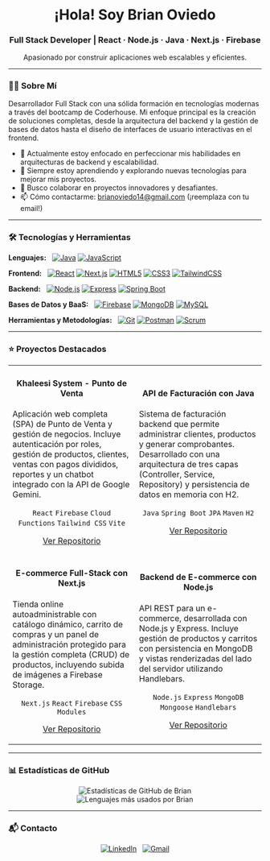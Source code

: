<!-- Encabezado con imagen de perfil y presentación -->
<div align="center">
  <h1>¡Hola! Soy Brian Oviedo</h1>
  <h3>Full Stack Developer | React · Node.js · Java · Next.js · Firebase</h3>
  <p>Apasionado por construir aplicaciones web escalables y eficientes.</p>
</div>

---

### 👨‍💻 Sobre Mí

Desarrollador Full Stack con una sólida formación en tecnologías modernas a través del bootcamp de Coderhouse. Mi enfoque principal es la creación de soluciones completas, desde la arquitectura del backend y la gestión de bases de datos hasta el diseño de interfaces de usuario interactivas en el frontend.

- 🔭 Actualmente estoy enfocado en perfeccionar mis habilidades en arquitecturas de backend y escalabilidad.
- 🌱 Siempre estoy aprendiendo y explorando nuevas tecnologías para mejorar mis proyectos.
- 👯 Busco colaborar en proyectos innovadores y desafiantes.
- 📫 Cómo contactarme: [brianoviedo14@gmail.com](mailto:brianoviedo14@gmail.com) (¡reemplaza con tu email!)

---

### 🛠️ Tecnologías y Herramientas

<p align="left">
  <strong>Lenguajes:</strong> &nbsp;
  <a href="#"><img alt="Java" src="https://img.shields.io/badge/Java-ED8B00?style=for-the-badge&logo=openjdk&logoColor=white"></a>
  <a href="#"><img alt="JavaScript" src="https://img.shields.io/badge/JavaScript-F7DF1E?style=for-the-badge&logo=javascript&logoColor=black"></a>
</p>

<p align="left">
  <strong>Frontend:</strong> &nbsp;
  <a href="#"><img alt="React" src="https://img.shields.io/badge/React-20232A?style=for-the-badge&logo=react&logoColor=61DAFB"></a>
  <a href="#"><img alt="Next.js" src="https://img.shields.io/badge/Next.js-000000?style=for-the-badge&logo=nextdotjs&logoColor=white"></a>
  <a href="#"><img alt="HTML5" src="https://img.shields.io/badge/HTML5-E34F26?style=for-the-badge&logo=html5&logoColor=white"></a>
  <a href="#"><img alt="CSS3" src="https://img.shields.io/badge/CSS3-1572B6?style=for-the-badge&logo=css3&logoColor=white"></a>
  <a href="#"><img alt="TailwindCSS" src="https://img.shields.io/badge/Tailwind_CSS-38B2AC?style=for-the-badge&logo=tailwind-css&logoColor=white"></a>
</p>

<p align="left">
  <strong>Backend:</strong> &nbsp;
  <a href="#"><img alt="Node.js" src="https://img.shields.io/badge/Node.js-339933?style=for-the-badge&logo=nodedotjs&logoColor=white"></a>
  <a href="#"><img alt="Express" src="https://img.shields.io/badge/Express.js-000000?style=for-the-badge&logo=express&logoColor=white"></a>
  <a href="#"><img alt="Spring Boot" src="https://img.shields.io/badge/Spring-6DB33F?style=for-the-badge&logo=spring&logoColor=white"></a>
</p>

<p align="left">
  <strong>Bases de Datos y BaaS:</strong> &nbsp;
  <a href="#"><img alt="Firebase" src="https://img.shields.io/badge/Firebase-FFCA28?style=for-the-badge&logo=firebase&logoColor=black"></a>
  <a href="#"><img alt="MongoDB" src="https://img.shields.io/badge/MongoDB-47A248?style=for-the-badge&logo=mongodb&logoColor=white"></a>
  <a href="#"><img alt="MySQL" src="https://img.shields.io/badge/MySQL-4479A1?style=for-the-badge&logo=mysql&logoColor=white"></a>
</p>

<p align="left">
  <strong>Herramientas y Metodologías:</strong> &nbsp;
  <a href="#"><img alt="Git" src="https://img.shields.io/badge/Git-F05032?style=for-the-badge&logo=git&logoColor=white"></a>
  <a href="#"><img alt="Postman" src="https://img.shields.io/badge/Postman-FF6C37?style=for-the-badge&logo=Postman&logoColor=white"></a>
  <a href="#"><img alt="Scrum" src="https://img.shields.io/badge/Scrum-0096D1?style=for-the-badge&logo=jira&logoColor=white"></a>
</p>

---

### ⭐ Proyectos Destacados

<table>
  <tr>
    <td width="50%">
      <h4 align="center">Khaleesi System - Punto de Venta</h4>
      <p>Aplicación web completa (SPA) de Punto de Venta y gestión de negocios. Incluye autenticación por roles, gestión de productos, clientes, ventas con pagos divididos, reportes y un chatbot integrado con la API de Google Gemini.</p>
      <p align="center">
        <code>React</code> <code>Firebase</code> <code>Cloud Functions</code> <code>Tailwind CSS</code> <code>Vite</code>
      </p>
      <p align="center">
        <a href="https://github.com/elbrayan9/Khaleesi-System1">Ver Repositorio</a>
      </p>
    </td>
    <td width="50%">
      <h4 align="center">API de Facturación con Java</h4>
      <p>Sistema de facturación backend que permite administrar clientes, productos y generar comprobantes. Desarrollado con una arquitectura de tres capas (Controller, Service, Repository) y persistencia de datos en memoria con H2.</p>
       <p align="center">
        <code>Java</code> <code>Spring Boot</code> <code>JPA</code> <code>Maven</code> <code>H2</code>
      </p>
      <p align="center">
        <a href="https://github.com/elbrayan9/FacturacionEntregaProyectoFinalOviedo">Ver Repositorio</a>
      </p>
    </td>
  </tr>
  <tr>
    <td width="50%">
      <h4 align="center">E-commerce Full-Stack con Next.js</h4>
      <p>Tienda online autoadministrable con catálogo dinámico, carrito de compras y un panel de administración protegido para la gestión completa (CRUD) de productos, incluyendo subida de imágenes a Firebase Storage.</p>
      <p align="center">
        <code>Next.js</code> <code>React</code> <code>Firebase</code> <code>CSS Modules</code>
      </p>
      <p align="center">
        <a href="https://github.com/elbrayan9/mi-tienda-coder">Ver Repositorio</a>
      </p>
    </td>
    <td width="50%">
      <h4 align="center">Backend de E-commerce con Node.js</h4>
      <p>API REST para un e-commerce, desarrollada con Node.js y Express. Incluye gestión de productos y carritos con persistencia en MongoDB y vistas renderizadas del lado del servidor utilizando Handlebars.</p>
      <p align="center">
        <code>Node.js</code> <code>Express</code> <code>MongoDB</code> <code>Mongoose</code> <code>Handlebars</code>
      </p>
      <p align="center">
        <a href="https://github.com/elbrayan9/e-commerce">Ver Repositorio</a>
      </p>
    </td>
  </tr>
</table>

---

### 📊 Estadísticas de GitHub

<p align="center">
  <img src="https://github-readme-stats.vercel.app/api?username=elbrayan9&show_icons=true&theme=dark&include_all_commits=true&count_private=true" alt="Estadísticas de GitHub de Brian"/>
  <br/>
  <img src="https://github-readme-stats.vercel.app/api/top-langs/?username=elbrayan9&layout=compact&langs_count=6&theme=dark" alt="Lenguajes más usados por Brian"/>
</p>

---

### 📬 Contacto

<p align="center">
  <a href="https://www.linkedin.com/in/brian-oviedo-1a04ba262/" target="_blank"><img alt="LinkedIn" src="https://img.shields.io/badge/LinkedIn-0077B5?style=for-the-badge&logo=linkedin&logoColor=white"></a>
  &nbsp;
  <a href="mailto:brianoviedo14@gmail.com"><img alt="Gmail" src="https://img.shields.io/badge/Gmail-D14836?style=for-the-badge&logo=gmail&logoColor=white"></a>
</p>
